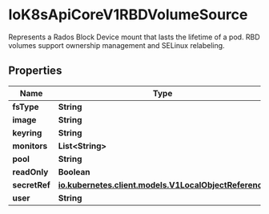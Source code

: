 

# IoK8sApiCoreV1RBDVolumeSource

Represents a Rados Block Device mount that lasts the lifetime of a pod. RBD volumes support ownership management and SELinux relabeling.
## Properties

Name | Type | Description | Notes
------------ | ------------- | ------------- | -------------
**fsType** | **String** |  |  [optional]
**image** | **String** |  |  [optional]
**keyring** | **String** |  |  [optional]
**monitors** | **List&lt;String&gt;** |  |  [optional]
**pool** | **String** |  |  [optional]
**readOnly** | **Boolean** |  |  [optional]
**secretRef** | [**io.kubernetes.client.models.V1LocalObjectReference**](io.kubernetes.client.models.V1LocalObjectReference.md) |  |  [optional]
**user** | **String** |  |  [optional]



